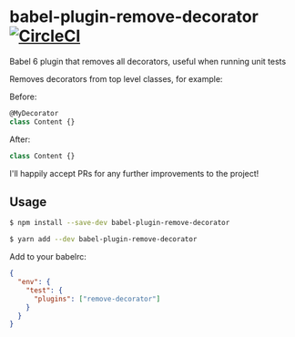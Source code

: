# babel-plugin-remove-decorator [![CircleCI](https://circleci.com/gh/ldabiralai/babel-plugin-remove-decorator.svg?style=svg)](https://circleci.com/gh/ldabiralai/babel-plugin-remove-decorator)
Babel 6 plugin that removes all decorators, useful when running unit tests

Removes decorators from top level classes, for example:

Before:
```js
@MyDecorator
class Content {}
```
After:
```js
class Content {}
```

I'll happily accept PRs for any further improvements to the project!


## Usage
```bash
$ npm install --save-dev babel-plugin-remove-decorator
```
```bash
$ yarn add --dev babel-plugin-remove-decorator
```

Add to your babelrc:
```json
{
  "env": {
    "test": {
      "plugins": ["remove-decorator"]
    }
  }
}
```
